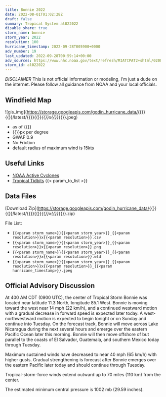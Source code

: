 ```yaml
---
title: Bonnie 2022
date: 2022-08-01T01:02:28Z
draft: false
summary: Tropical System al022022
disable_share: true
storm_name: bonnie
storm_year: 2022
resolution: 100
hurricane_timestamp: 2022-09-28T005900+0000
adv_number: 19
last_updated: 2022-09-28T00:59:14+00:00
adv_sources: https://www.nhc.noaa.gov/text/refresh/MIATCPAT2+shtml/020857.shtml;https://www.nhc.noaa.gov/refresh/graphics_at2+shtml/085756.shtml?cone
storm_id: al022022
---
```

*DISCLAIMER* This is not official information or modeling, I'm just a dude on the internet.  Please follow all guidance from NOAA and your local officials.

## Windfield Map
![gis_img](https://storage.googleapis.com/godin_hurricane_data/{{<param storm_name>}}{{<param storm_year>}}/latest/{{<param storm_name>}}{{<param storm_year>}}_{{<param resolution>}}x{{<param resolution>}}_{{<param hurricane_timestamp>}}.jpeg)

- as of {{<param last_updated>}}
- {{<param resolution>}}px per degree
- GWAF 0.9
- No Friction
- default radius of maximum wind is 15kts

## Useful Links
- [NOAA Active Cyclones](https://www.nhc.noaa.gov/)
- [Tropical Tidbits](https://www.tropicaltidbits.com/storminfo/)
{{< param_to_list >}}

## Data Files
[Download Zip](https://storage.googleapis.com/godin_hurricane_data/{{<param storm_name>}}{{<param storm_year>}}/latest/{{<param storm_name>}}{{<param storm_year>}}_{{<param resolution>}}x{{<param resolution>}}_{{<param hurricane_timestamp>}}.zip)

File List:
- `{{<param storm_name>}}{{<param storm_year>}}_{{<param resolution>}}x{{<param resolution>}}.csv`
- `{{<param storm_name>}}{{<param storm_year>}}_{{<param resolution>}}x{{<param resolution>}}.png`
- `{{<param storm_name>}}{{<param storm_year>}}_{{<param resolution>}}x{{<param resolution>}}.wld`
- `{{<param storm_name>}}{{<param storm_year>}}_{{<param resolution>}}x{{<param resolution>}}_{{<param hurricane_timestamp>}}.jpeg`


## Official Advisory Discussion
At 400 AM CDT (0900 UTC), the center of Tropical Storm Bonnie was 
located near latitude 11.3 North, longitude 85.1 West. Bonnie is 
moving toward the west near 14 mph (22 km/h), and a continued 
westward motion with a gradual decrease in forward speed is expected 
later today.  A west-northwestward motion is expected to begin 
tonight or on Sunday and continue into Tuesday.  On the forecast 
track, Bonnie will move across Lake Nicaragua during the next 
several hours and emerge over the eastern Pacific Ocean later this 
morning.  Bonnie will then move offshore of but parallel to the 
coasts of El Salvador, Guatemala, and southern Mexico today through 
Tuesday.
 
Maximum sustained winds have decreased to near 40 mph (65 km/h) with
higher gusts. Gradual strengthening is forecast after Bonnie emerges
over the eastern Pacific later today and should continue through 
Tuesday.
 
Tropical-storm-force winds extend outward up to 70 miles (110 km)
from the center.

The estimated minimum central pressure is 1002 mb (29.59 inches).